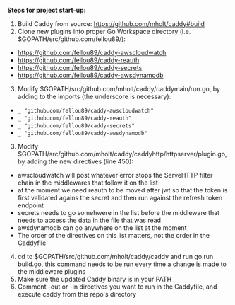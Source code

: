 **Steps for project start-up:**
1. Build Caddy from source: https://github.com/mholt/caddy#build
2. Clone new plugins into proper Go Workspace directory (i.e. $GOPATH/src/github.com/fellou89/):
  - https://github.com/fellou89/caddy-awscloudwatch
  - https://github.com/fellou89/caddy-reauth
  - https://github.com/fellou89/caddy-secrets
  - https://github.com/fellou89/caddy-awsdynamodb
3. Modify $GOPATH/src/github.com/mholt/caddy/caddymain/run.go, by adding to the imports (the underscore is necessary):
  - `_ "github.com/fellou89/caddy-awscloudwatch"`
  - `_ "github.com/fellou89/caddy-reauth"`
  - `_ "github.com/fellou89/caddy-secrets"`
  - `_ "github.com/fellou89/caddy-awsdynamodb"`
3. Modify $GOPATH/src/github.com/mholt/caddy/caddyhttp/httpserver/plugin.go, by adding the new directives (line 450):
  - awscloudwatch will post whatever error stops the ServeHTTP filter chain in the middlewares that follow it on the list
  - at the moment we need reauth to be moved after jwt so that the token is first validated agains the secret and then run against the refresh token endpoint
  - secrets needs to go somehwere in the list before the middleware that needs to access the data in the file that was read
  - awsdynamodb can go anywhere on the list at the moment
  - The order of the directives on this list matters, not the order in the Caddyfile
4. cd to $GOPATH/src/github.com/mholt/caddy/caddy and run go run build.go, this command needs to be run every time a change is made to the middleware plugins
5. Make sure the updated Caddy binary is in your PATH
6. Comment -out or -in directives you want to run in the Caddyfile, and execute caddy from this repo's directory

